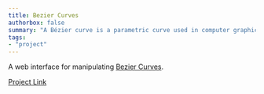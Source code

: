 ```yaml
---
title: Bezier Curves
authorbox: false
summary: "A Bézier curve is a parametric curve used in computer graphics and related fields"
tags:
- "project"
---
```


A web interface for manipulating [Bezier Curves](https://en.wikipedia.org/wiki/B%C3%A9zier_curve).

[Project Link](https://www.marshcode.com/bez)